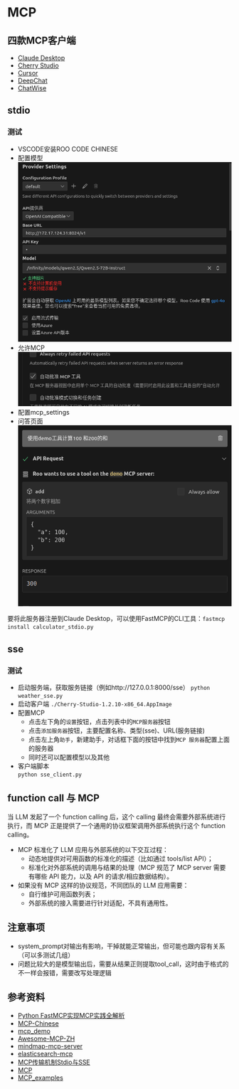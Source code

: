 # MCP
## 四款MCP客户端  
* [Claude Desktop](https://docs.anthropic.com/en/home)   
* [Cherry Studio]()
* [Cursor]()
* [DeepChat]()
* [ChatWise]()

## stdio
### 测试
* VSCODE安装ROO CODE CHINESE
* 配置模型  
![模型配置](model_setting.png)
* 允许MCP  
![允许MCP](MCP_agree.png)
* 配置mcp_settings  
* 问答页面  
![问答页面](response.png)  

要将此服务器注册到Claude Desktop，可以使用FastMCP的CLI工具：```fastmcp install calculator_stdio.py```

## sse
### 测试
* 启动服务端，获取服务链接（例如http://127.0.0.1:8000/sse）
```python weather_sse.py```  
* 启动客户端
```./Cherry-Studio-1.2.10-x86_64.AppImage``` 
* 配置MCP  
    - 点击左下角的`设置`按钮，点击列表中的`MCP服务器`按钮  
    - 点击`添加服务器`按钮，主要配置名称、类型(sse)、URL(服务链接)  
    - 点击左上角`助手`，新建助手，对话框下面的按钮中找到`MCP 服务器`配置上面的服务器  
    - 同时还可以配置模型以及其他  
* 客户端脚本  
```python sse_client.py```

## function call 与 MCP  
当 LLM 发起了一个 function calling 后，这个 calling 最终会需要外部系统进行执行，而 MCP 正是提供了一个通用的协议框架调用外部系统执行这个 function calling。  
* MCP 标准化了 LLM 应用与外部系统的以下交互过程：  
    * 动态地提供对可用函数的标准化的描述（比如通过 tools/list API）；  
    * 标准化对外部系统的调用与结果的处理（MCP 规范了 MCP server 需要有哪些 API 能力，以及 API 的请求/相应数据结构）。 
* 如果没有 MCP 这样的协议规范，不同团队的 LLM 应用需要：  
    * 自行维护可用函数列表； 
    * 外部系统的接入需要进行针对适配，不具有通用性。 

## 注意事项 
* system_prompt对输出有影响，干掉就能正常输出，但可能也跟内容有关系（可以多测试几组）  
* 问题比较大的是模型输出后，需要从结果正则提取tool_call，这时由于格式的不一样会报错，需要改写处理逻辑

## 参考资料
* [Python FastMCP实现MCP实践全解析](https://blog.csdn.net/lingding_cn/article/details/147355620)
* [MCP-Chinese](https://github.com/liaokongVFX/MCP-Chinese-Getting-Started-Guide)
* [mcp_demo](https://github.com/aixiaoxin123/mcp_demo_project)
* [Awesome-MCP-ZH](https://github.com/yzfly/Awesome-MCP-Z?)
* [mindmap-mcp-server](https://github.com/YuChenSSR/mindmap-mcp-server)
* [elasticsearch-mcp](https://github.com/cr7258/hands-on-lab/tree/main/ai/claude/mcp/client/elasticsearch-mcp-client-example)
* [MCP传输机制Stdio与SSE](https://zhuanlan.zhihu.com/p/1891623741584294739)
* [MCP](https://modelcontextprotocol.io/examples)
* [MCP_examples](https://github.com/modelcontextprotocol/python-sdk)